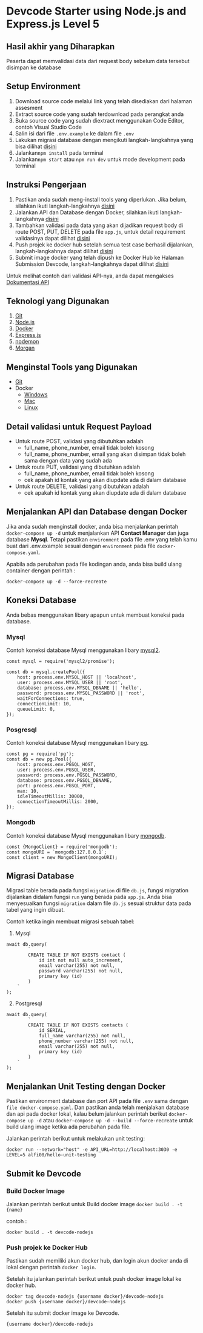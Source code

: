 # Devcode Starter using Node.js and Express.js Level 5

## Hasil akhir yang Diharapkan

Peserta dapat memvalidasi data dari request body sebelum data tersebut disimpan ke database

## Setup Environment

1. Download source code melalui link yang telah disediakan dari halaman assesment
2. Extract source code yang sudah terdownload pada perangkat anda
3. Buka source code yang sudah diextract menggunakan Code Editor, contoh Visual Studio Code
4. Salin isi dari file `.env.example` ke dalam file `.env`
5. Lakukan migrasi database dengan mengikuti langkah-langkahnya yang bisa dilihat [disini](#migrasi-database)
6. Jalankan`npm install` pada terminal
7. Jalankan`npm start` atau `npm run dev` untuk mode development pada terminal

## Instruksi Pengerjaan

1. Pastikan anda sudah meng-install tools yang diperlukan. Jika belum, silahkan ikuti langkah-langkahnya [disini](#menginstal-tools-yang-digunakan)
2. Jalankan API dan Database dengan Docker, silahkan ikuti langkah-langkahnya [disini](#menjalankan-api-dan-database-dengan-docker)
3. Tambahkan validasi pada data yang akan dijadikan request body di route POST, PUT, DELETE pada file `app.js`, untuk detail requirement validasinya dapat dilihat [disini](#detail-validasi-untuk-request-payload)
4. Push projek ke docker hub setelah semua test case berhasil dijalankan, langkah-langkahnya dapat dilihat [disini](#push-projek-ke-docker-hub)
5. Submit image docker yang telah dipush ke Docker Hub ke Halaman Submission Devcode, langkah-langkahnya dapat dilihat [disini](#push-projek-ke-docker-hub)

Untuk melihat contoh dari validasi API-nya, anda dapat mengakses [Dokumentasi API](https://documenter.getpostman.com/view/6584319/2s8Yt1rUtN#intro)

## Teknologi yang Digunakan

1. [Git](https://git-scm.com)
2. [Node.js](https://nodejs.org/en/about/)
3. [Docker](https://www.docker.com)
4. [Express.js](https://expressjs.com)
5. [nodemon](https://nodemon.io)
6. [Morgan](https://www.npmjs.com/package/morgan)

## Menginstal Tools yang Digunakan

-   [Git](https://git-scm.com/book/en/v2/Getting-Started-Installing-Git)
-   Docker
    -   [Windows](https://docs.docker.com/desktop/install/windows-install/)
    -   [Mac](https://docs.docker.com/desktop/install/mac-install/)
    -   [Linux](https://docs.docker.com/desktop/install/linux-install/)

## Detail validasi untuk Request Payload

-   Untuk route POST, validasi yang dibutuhkan adalah
    -   full_name, phone_number, email tidak boleh kosong
    -   full_name, phone_number, email yang akan disimpan tidak boleh sama dengan data yang sudah ada
-   Untuk route PUT, validasi yang dibutuhkan adalah
    -   full_name, phone_number, email tidak boleh kosong
    -   cek apakah id kontak yang akan diupdate ada di dalam database
-   Untuk route DELETE, validasi yang dibutuhkan adalah
    -   cek apakah id kontak yang akan diupdate ada di dalam database

## Menjalankan API dan Database dengan Docker

Jika anda sudah menginstall docker, anda bisa menjalankan perintah `docker-compose up -d` untuk menjalankan API <b>Contact Manager</b> dan juga database <b>Mysql</b>. Tetapi pastikan `environment` pada file .env yang telah kamu buat dari .env.example sesuai dengan `environment` pada file `docker-compose.yaml`.

Apabila ada perubahan pada file kodingan anda, anda bisa build ulang container dengan perintah :

```
docker-compose up -d --force-recreate
```

## Koneksi Database

Anda bebas menggunakan libary apapun untuk membuat koneksi pada database.

### Mysql

Contoh koneksi database Mysql menggunakan libary [mysql2](https://www.npmjs.com/package/mysql2).

```
const mysql = require('mysql2/promise');

const db = mysql.createPool({
    host: process.env.MYSQL_HOST || 'localhost',
    user: process.env.MYSQL_USER || 'root',
    database: process.env.MYSQL_DBNAME || 'hello',
    password: process.env.MYSQL_PASSWORD || 'root',
    waitForConnections: true,
    connectionLimit: 10,
    queueLimit: 0,
});
```

### Posgresql

Contoh koneksi database Mysql menggunakan libary [pg](https://www.npmjs.com/package/pg).

```
const pg = require('pg');
const db = new pg.Pool({
    host: process.env.PGSQL_HOST,
    user: process.env.PGSQL_USER,
    password: process.env.PGSQL_PASSWORD,
    database: process.env.PGSQL_DBNAME,
    port: process.env.PGSQL_PORT,
    max: 10,
    idleTimeoutMillis: 30000,
    connectionTimeoutMillis: 2000,
});
```

### Mongodb

Contoh koneksi database Mysql menggunakan libary [mongodb](https://www.npmjs.com/package/mongodb).

```
const {MongoClient} = require('mongodb');
const mongoURI = `mongodb:127.0.0.1`;
const client = new MongoClient(mongoURI);
```

## Migrasi Database

Migrasi table berada pada fungsi `migration` di file `db.js`, fungsi migration dijalankan didalam fungsi `run` yang berada pada `app.js`. Anda bisa menyesuaikan fungsi `migration` dalam file `db.js` sesuai struktur data pada tabel yang ingin dibuat.

Contoh ketika ingin membuat migrasi sebuah tabel:

1. Mysql

```
await db.query(
        `
        CREATE TABLE IF NOT EXISTS contact (
            id int not null auto_increment,
            email varchar(255) not null,
            password varchar(255) not null,
            primary key (id)
        )
    `
);
```

2. Postgresql

```
await db.query(
        `
        CREATE TABLE IF NOT EXISTS contacts (
            id SERIAL,
            full_name varchar(255) not null,
            phone_number varchar(255) not null,
            email varchar(255) not null,
            primary key (id)
        )
    `
);
```

## Menjalankan Unit Testing dengan Docker

Pastikan environment database dan port API pada file `.env` sama dengan `file docker-compose.yaml`.
Dan pastikan anda telah menjalakan database dan api pada docker lokal, kalau belum jalankan perintah berikut `docker-compose up -d` atau `docker-compose up -d --build --force-recreate` untuk build ulang image ketika ada perubahan pada file.

Jalankan perintah berikut untuk melakukan unit testing:

```
docker run --network="host" -e API_URL=http://localhost:3030 -e LEVEL=5 alfi08/hello-unit-testing
```

## Submit ke Devcode

### Build Docker Image

Jalankan perintah berikut untuk Build docker image `docker build . -t {name}`

contoh :

```
docker build . -t devcode-nodejs
```

### Push projek ke Docker Hub

Pastikan sudah memiliki akun docker hub, dan login akun docker anda di lokal dengan perintah `docker login`.

Setelah itu jalankan perintah berikut untuk push docker image lokal ke docker hub.

```
docker tag devcode-nodejs {username docker}/devcode-nodejs
docker push {username docker}/devcode-nodejs
```

Setelah itu submit docker image ke Devcode.

```
{username docker}/devcode-nodejs
```
